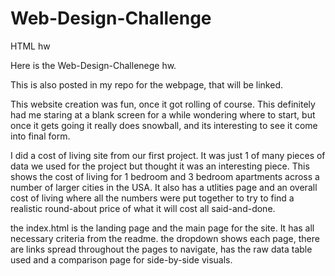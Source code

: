 # Web-Design-Challenge
HTML hw

Here is the Web-Design-Challenege hw.

This is also posted in my repo for the webpage, that will be linked.

This website creation was fun, once it got rolling of course. This definitely had me staring at a blank screen for a while wondering where to start, but once it gets going it really does snowball, and its interesting to see it come into final form. 

I did a cost of living site from our first project. It was just 1 of many pieces of data we used for the project but thought it was an interesting piece. This shows the cost of living for 1 bedroom and 3 bedroom apartments across a number of larger cities in the USA. It also has a utlities page and an overall cost of living where all the numbers were put together to try to find a realistic round-about price of what it will cost all said-and-done.

the index.html is the landing page and the main page for the site. It has all necessary criteria from the readme. the dropdown shows each page, there are links spread throughout the pages to navigate, has the raw data table used and a comparison page for side-by-side visuals.